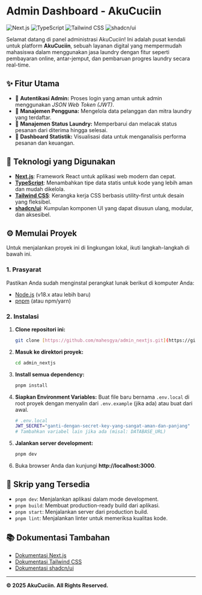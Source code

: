 # Admin Dashboard - AkuCuciin

![Next.js](https://img.shields.io/badge/Next.js-000000?style=for-the-badge&logo=next.js&logoColor=white)
![TypeScript](https://img.shields.io/badge/TypeScript-3178C6?style=for-the-badge&logo=typescript&logoColor=white)
![Tailwind CSS](https://img.shields.io/badge/Tailwind_CSS-38B2AC?style=for-the-badge&logo=tailwind-css&logoColor=white)
![shadcn/ui](https://img.shields.io/badge/shadcn/ui-000000?style=for-the-badge&logo=shadcnui&logoColor=white)

Selamat datang di panel administrasi AkuCuciin! Ini adalah pusat kendali untuk platform **AkuCuciin**, sebuah layanan digital yang mempermudah mahasiswa dalam menggunakan jasa laundry dengan fitur seperti pembayaran online, antar-jemput, dan pembaruan progres laundry secara real-time.

## ✨ Fitur Utama

-   🔹 **Autentikasi Admin:** Proses login yang aman untuk admin menggunakan *JSON Web Token (JWT)*.
-   🔹 **Manajemen Pengguna:** Mengelola data pelanggan dan mitra laundry yang terdaftar.
-   🔹 **Manajemen Status Laundry:** Memperbarui dan melacak status pesanan dari diterima hingga selesai.
-   🔹 **Dashboard Statistik:** Visualisasi data untuk menganalisis performa pesanan dan keuangan.

## 🚀 Teknologi yang Digunakan

-   **[Next.js](https://nextjs.org/)**: Framework React untuk aplikasi web modern dan cepat.
-   **[TypeScript](https://www.typescriptlang.org/)**: Menambahkan tipe data statis untuk kode yang lebih aman dan mudah dikelola.
-   **[Tailwind CSS](https://tailwindcss.com/)**: Kerangka kerja CSS berbasis utility-first untuk desain yang fleksibel.
-   **[shadcn/ui](https://ui.shadcn.com/)**: Kumpulan komponen UI yang dapat disusun ulang, modular, dan aksesibel.

## ⚙️ Memulai Proyek

Untuk menjalankan proyek ini di lingkungan lokal, ikuti langkah-langkah di bawah ini.

### 1. Prasyarat

Pastikan Anda sudah menginstal perangkat lunak berikut di komputer Anda:
-   [Node.js](https://nodejs.org/) (v18.x atau lebih baru)
-   [pnpm](https://pnpm.io/installation) (atau npm/yarn)

### 2. Instalasi

1.  **Clone repositori ini:**
    ```bash
    git clone [https://github.com/mahesgya/admin_nextjs.git](https://github.com/mahesgya/admin_nextjs.git)
    ```

2.  **Masuk ke direktori proyek:**
    ```bash
    cd admin_nextjs
    ```

3.  **Install semua dependency:**
    ```bash
    pnpm install
    ```

4.  **Siapkan Environment Variables:**
    Buat file baru bernama `.env.local` di root proyek dengan menyalin dari `.env.example` (jika ada) atau buat dari awal.
    ```bash
    # .env.local
    JWT_SECRET="ganti-dengan-secret-key-yang-sangat-aman-dan-panjang"
    # Tambahkan variabel lain jika ada (misal: DATABASE_URL)
    ```

5.  **Jalankan server development:**
    ```bash
    pnpm dev
    ```

6.  Buka browser Anda dan kunjungi **http://localhost:3000**.

## 📜 Skrip yang Tersedia

-   `pnpm dev`: Menjalankan aplikasi dalam mode development.
-   `pnpm build`: Membuat production-ready build dari aplikasi.
-   `pnpm start`: Menjalankan server dari production build.
-   `pnpm lint`: Menjalankan linter untuk memeriksa kualitas kode.


## 📚 Dokumentasi Tambahan
- [Dokumentasi Next.js](https://nextjs.org/docs)
- [Dokumentasi Tailwind CSS](https://tailwindcss.com/docs)
- [Dokumentasi shadcn/ui](https://ui.shadcn.com/docs)


---
**© 2025 AkuCuciin. All Rights Reserved.**
